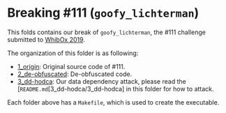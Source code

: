 # Breaking \#111 (`goofy_lichterman`)

This folds contains our break of `goofy_lichterman`, the \#111 challenge submitted to [WhibOx 2019](https://whibox-contest.github.io/2019/).

The organization of this folder is as following:

- [1_origin](1_origin): Original source code of \#111.
- [2_de-obfuscated](2_de-obfuscated): De-obfuscated code.
- [3_dd-hodca](3_dd-hodca): Our data dependency attack, please read the [`README.md`[3_dd-hodca/3_dd-hodca] in this folder for how to attack.

Each folder above has a `Makefile`, which is used to create the executable.
